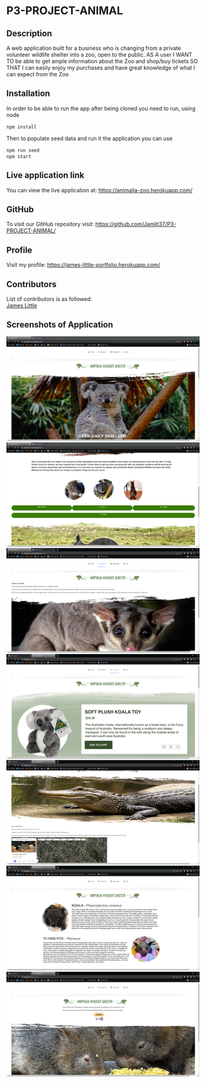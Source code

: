 # P3-PROJECT-ANIMAL
## Description
A web application built for a business who is changing from a private volunteer wildlife shelter into a zoo, open to the public.
AS A user
I WANT TO be able to get ample information about the Zoo and shop/buy tickets 
SO THAT I can easily enjoy my purchases and have great knowledge of what I can expect from the Zoo

## Installation
In order to be able to run the app after being cloned you need to run, using node
```
npm install
```
Then to populate seed data and run it the application you can use
```
npm run seed
npm start
```

## Live application link
You can view the live application at: https://animalia-zoo.herokuapp.com/
 
## GitHub
To visit our GitHub repository visit: https://github.com/Jamlit37/P3-PROJECT-ANIMAL/

## Profile
Visit my profile: https://james-little-portfolio.herokuapp.com/

## Contributors

List of contributors is as followed:<br /> 
[James Little](https://github.com/Jamlit37)

## Screenshots of Application
![screenshot-1](./assets/readme-imgs/screenshot-1.png)
![screenshot-2](./assets/readme-imgs/screenshot-2.png)
![screenshot-3](./assets/readme-imgs/screenshot-3.png)
![screenshot-4](./assets/readme-imgs/screenshot-4.png)
![screenshot-5](./assets/readme-imgs/screenshot-5.png)
![screenshot-6](./assets/readme-imgs/screenshot-6.png)
![screenshot-7](./assets/readme-imgs/screenshot-7.png)
